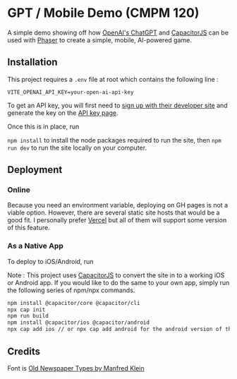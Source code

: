# GPT / Mobile Demo (CMPM 120)

A simple demo showing off how [OpenAI's ChatGPT](https://platform.openai.com/docs/overview) and [CapacitorJS](https://capacitorjs.com/) can be used 
with [Phaser](https://phaser.io/) to create a simple, mobile, AI-powered game.  


## Installation

This project requires a `.env` file at root which contains the following line : 

```
VITE_OPENAI_API_KEY=your-open-ai-api-key
```

To get an API key, you will first need to [sign up with their developer site](https://platform.openai.com/signup) and generate the key on the [API key page](https://platform.openai.com/api-keys). 

Once this is in place, run 

`npm install` to install the node packages required to run the site, then
`npm run dev` to run the site locally on your computer.


## Deployment 

### Online
Because you need an environment variable, deploying on GH pages is not a 
viable option. However, there are several static site hosts that would be
a good fit.  I personally prefer [Vercel](https://vercel.com/docs/projects/environment-variables) 
but all of them will support some version of this feature.

### As a Native App

To deploy to iOS/Android, run


Note : This project uses [CapacitorJS](https://capacitorjs.com/) to convert
the site in to a working iOS or Android app. If you would like to do the same
to your own app, simply run the following series of npm/npx commands.

```sh
npm install @capacitor/core @capacitor/cli
npx cap init 
npm run build
npm install @capacitor/ios @capacitor/android
npx cap add ios // or npx cap add android for the android version of the same.
```



## Credits

Font is [Old Newspaper Types by Manfred Klein](https://www.dafont.com/oldnewspapertypes.font)
